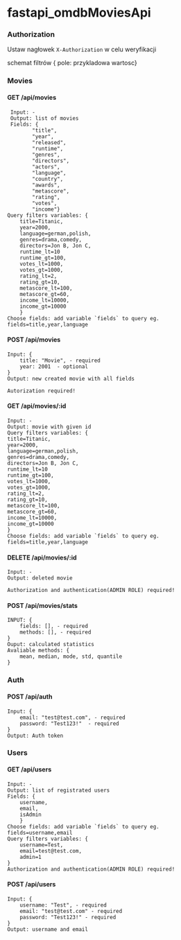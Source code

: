 # fastapi_omdbMoviesApi
### Authorization
Ustaw nagłowek `X-Authorization` w celu weryfikacji

schemat filtrów { pole: przykladowa wartosc}

### Movies

#### GET /api/movies
     Input: -
     Output: list of movies
     Fields: { 
            "title",
            "year",
            "released", 
            "runtime",
            "genres", 
            "directors", 
            "actors",
            "language",
            "country", 
            "awards", 
            "metascore",
            "rating",
            "votes",
            "income"}
    Query filters variables: {
        title=Titanic,
        year=2000,
        language=german,polish,
        genres=drama,comedy,
        directors=Jon B, Jon C,
        runtime_lt=10
        runtime_gt=100,
        votes_lt=1000,
        votes_gt=1000,
        rating_lt=2,
        rating_gt=10,
        metascore_lt=100,
        metascore_gt=60,
        income_lt=10000,
        income_gt=10000
        }
    Choose fields: add variable `fields` to query eg. fields=title,year,language

#### POST /api/movies
    Input: { 
        title: "Movie", - required
        year: 2001  - optional
    }
    Output: new created movie with all fields
    
    Autorization required!

#### GET /api/movies/:id
    Input: - 
    Output: movie with given id
    Query filters variables: {
    title=Titanic,
    year=2000,
    language=german,polish,
    genres=drama,comedy,
    directors=Jon B, Jon C,
    runtime_lt=10
    runtime_gt=100,
    votes_lt=1000,
    votes_gt=1000,
    rating_lt=2,
    rating_gt=10,
    metascore_lt=100,
    metascore_gt=60,
    income_lt=10000,
    income_gt=10000
    } 
    Choose fields: add variable `fields` to query eg. fields=title,year,language

#### DELETE /api/movies/:id
    Input: -
    Output: deleted movie
    
    Authorization and authentication(ADMIN ROLE) required!

#### POST /api/movies/stats
    INPUT: {
        fields: [], - required
        methods: [], - required
    }
    Ouput: calculated statistics
    Avaliable methods: {
        mean, median, mode, std, quantile
    }

### Auth

#### POST /api/auth
    Input: {
        email: "test@test.com", - required
        password: "Test123!"  - required 
    }
    Output: Auth token

### Users

#### GET /api/users
    Input: -
    Output: list of registrated users
    Fields: {
        username,
        email,
        isAdmin
        }
    Choose fields: add variable `fields` to query eg. fields=username,email
    Query filters variables: {
        username=Test,
        email=test@test.com,
        admin=1
    } 
    Authorization and authentication(ADMIN ROLE) required!
#### POST /api/users
    Input: {
        username: "Test", - required
        email: "test@test.com" - required 
        password: "Test123!" - required 
    }
    Output: username and email 
